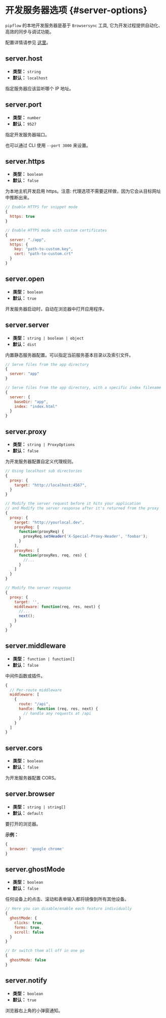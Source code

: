 # 开发服务器选项 {#server-options}

`pipflow` 的本地开发服务器是基于 `Browsersync` 工具, 它为开发过程提供自动化、高效的同步与调试功能。

配置详情请参见 [这里](https://browsersync.io/docs/options)。


## server.host
- **类型：** `string`
- **默认：** `localhost`

指定服务器应该监听哪个 IP 地址。


## server.port
- **类型：** `number`
- **默认：** `9527`

指定开发服务器端口。

也可以通过 CLI 使用 `--port 3000` 来设置。


## server.https
- **类型：** `boolean`
- **默认：** `false`

为本地主机开发启用 https。注意: 代理选项不需要这样做，因为它会从目标网址中推断出来。

```js
// Enable HTTPS for snippet mode
{
  https: true
}

// Enable HTTPS mode with custom certificates
{
  server: "./app",
  https: {
    key: "path-to-custom.key",
    cert: "path-to-custom.crt"
  }
}
```


## server.open
- **类型：** `boolean`
- **默认：** `true`

开发服务器启动时，自动在浏览器中打开应用程序。


## server.server
- **类型：** `string | boolean | object`
- **默认：** `dist`

内置静态服务器配置。可以指定当前服务基本目录以及索引文件。

```js
// Serve files from the app directory
{
  server: "app"
}

// Serve files from the app directory, with a specific index filename
{
  server: {
    baseDir: "app",
    index: "index.html"
  }
}
```


## server.proxy
- **类型：** `string | ProxyOptions`
- **默认：** `false`

为开发服务器配置自定义代理规则。

```js
// Using localhost sub directories
{
  proxy: {
    target: "http://localhost:4567",
  }
}

// Modify the server request before it hits your application
// and Modify the server response after it's returned from the proxy
{
  proxy: {
    target: "http://yourlocal.dev",
    proxyReq: [
      function(proxyReq) {
        proxyReq.setHeader('X-Special-Proxy-Header', 'foobar');
      }
    ],
    proxyRes: [
      function(proxyRes, req, res) {
        //...
      }
    ]
  }
}

// Modify the server response
{
  proxy: {
    target: '',
    middleware: function(req, res, next) {
      //...
      next();
    }
  }
}
```


## server.middleware
- **类型：** `function | function[]`
- **默认：** `false`

中间件函数或插件。

```js
{
  // Per-route middleware
  middleware: [
    {
      route: "/api",
      handle: function (req, res, next) {
        // handle any requests at /api
      }
    }
  ]
}
```


## server.cors
- **类型：** `boolean`
- **默认：** `false`

为开发服务器配置 CORS。


## server.browser
- **类型：** `string | string[]`
- **默认：** `default`

要打开的浏览器。

**示例：**
```js
{
  browser: 'google chrome'
}
```


## server.ghostMode
- **类型：** `boolean`
- **默认：** `false`

任何设备上的点击、滚动和表单输入都将镜像到所有其他设备。

```js
// Here you can disable/enable each feature individually
{
  ghostMode: {
    clicks: true,
    forms: true,
    scroll: false
  }
}

// Or switch them all off in one go
{
  ghostMode: false
}
```


## server.notify
- **类型：** `boolean`
- **默认：** `true`

浏览器右上角的小弹窗通知。

